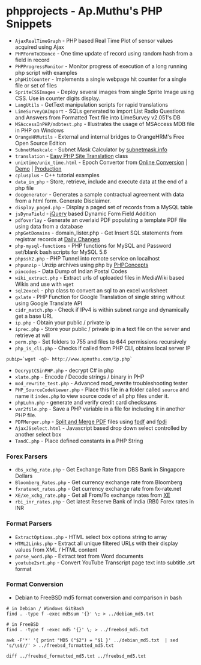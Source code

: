 # phpprojects - Ap.Muthu's PHP Snippets

* `AjaxRealTimeGraph` - PHP based Real Time Plot of sensor values acquired using Ajax
* `PHPFormToDBonce` - One time update of record using random hash from a field in record
* `PHPProgressMonitor` - Monitor progress of execution of a long running php script with examples
* `phpHitCounter` - Implements a single webpage hit counter for a single file or set of files
* `SpriteCSSImages` - Deploy several images from single Sprite Image using CSS. Use in counter digits display.
* `LangUtils` - GetText manipulation scripts for rapid translations
* `LimeSurveyQAImport` - SQLs generated to import List Radio Questions and Answers from Formatted Text file into LimeSurvey v2.051's DB
* `MSAccessInPHP/mdbtest.php` - Illustrates the usage of MSAccess MDB file in PHP on Windows
* `OrangeHRMutils` - External and internal bridges to OrangeHRM's Free Open Source Edition
* `SubnetMaskcalc` - Subnet Mask Calculator by [subnetmask.info](http://www.subnetmask.info)
* `translation` - [Easy PHP Site Translation](http://tympanus.net/codrops/2009/12/30/easy-php-site-translation/) class
* `unixtime/unix_time.html` - Epoch Convertor from [Online Conversion](http://www.onlineconversion.com) | [Demo](https://rawgit.com/apmuthu/phpprojects/master/unixtime/unix_time.html) | [Production](https://cdn.rawgit.com/apmuthu/phpprojects/master/unixtime/unix_time.html)
* `cplusplus` - C++ tutorial examples
* `data_in_php` - Store, retrieve, include and execute data at the end of a php file
* `docgenerator` - Generates a sample contractual agreement with data from a html form. Generate Disclaimer.
* `display_paged.php` - Display a paged set of records from a MySQL table
* `jsDynaField` - [jQuery](https://jquery.org/) based Dynamic Form Field Addition
* `pdfoverlay` - Generate an overlaid PDF populating a template PDF file using data from a database
* `phpGetDomains` - domain_lister.php - Get Insert SQL statements from registrar records at [Daily Changes](http://www.dailychanges.com)
* `php-mysql-functions` - PHP functions for MySQL and Password set/blank bash scripts for MySQL 5.6
* `phpssh2.php` - PHP Tunnel into remote service on localhost
* `phpunzip` - Unzip archives using php by [PHPConcepts](http://www.phpconcept.net)
* `pincodes` - Data Dump of Indian Postal Codes
* `wiki_extract.php` - Extract urls of uploaded files in MediaWiki based Wikis and use with `wget`
* `sql2excel` - php class to convert an sql to an excel worksheet
* `gxlate` - PHP Function for Google Translation of single string without using Google Translate API
* `cidr_match.php` - Check if IPv4 is within subnet range and dynamically get a base URL
* `ip.php` - Obtain your public / private ip
* `iprec.php` - Store your public / private ip in a text file on the server and retrieve at will
* `perm.php` - Set folders to 755 and files to 644 permissions recursively
* `php_is_cli.php` - Checks if called from PHP CLI, obtains local server IP

````
pubip=`wget -qO- http://www.apmuthu.com/ip.php`
````
* `DecryptCSinPHP.php` - decrypt C# in php
* `xlate.php` - Encode / Decode strings / binary in PHP
* `mod_rewrite_test.php` - Advanced mod_rewrite troubleshooting tester
* `PHP_SourceCodeViewer.php` - Place this file in a folder called `source` and name it `index.php` to view source code of all php files under it.
* `phpLuhn.php` - generate and verify credit card checksums
* `var2file.php` - Save a PHP variable in a file for including it in another PHP file.
* `PDFMerger.php` - [Split and Merge PDF](https://pdfmerger.codeplex.com/releases/view/37934) files using [fpdf](http://www.fpdf.org) and [fpdi](https://www.setasign.com/products/fpdi/about/)
* `AjaxJSselect.html` - Javascript based drop down select controlled by another select box
* `TandC.php` - Place defined constants in a PHP String

### Forex Parsers
* `dbs_xchg_rate.php` - Get Exchange Rate from DBS Bank in Singapore Dollars
* `Bloomberg_Rates.php` - Get currency exchange rate from Bloomberg
* `fxratenet_rates.php` - Get currency exchange rate from fx-rate.net
* `XE/xe_xchg_rate.php` - Get all From/To exchange rates from [XE](http://www.xe.com)
* `rbi_inr_rates.php` - Get latest Reserve Bank of India (RBI) Forex rates in INR

### Format Parsers
* `ExtractOptions.php` - HTML select box options string to array
* `HTML2Links.php` - Extract all unique filtered URLs with their display values from XML / HTML content
* `parse_word.php` - Extract text from Word documents
* `youtube2srt.php` - Convert YouTube Transcript page text into subtitle .srt format

### Format Conversion
* Debian to FreeBSD md5 format conversion and comparison in bash
````
# in Debian / Windows GitBash
find . -type f -exec md5sum '{}' \; > ../debian_md5.txt

# in FreeBSD
find . -type f -exec md5 '{}' \; > ../freebsd_md5.txt

awk -F'*' '{ print "MD5 ("$2") = "$1 }' ../debian_md5.txt  | sed 's/\s$//' > ../freebsd_formatted_md5.txt

diff ../freebsd_formatted_md5.txt ../freebsd_md5.txt
````
